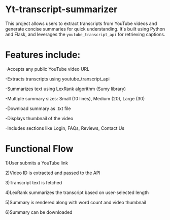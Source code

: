 # Yt-transcript-summarizer
This project allows users to extract transcripts from YouTube videos and generate concise summaries for quick understanding. It's built using Python and Flask, and leverages the `youtube_transcript_api` for retrieving captions.

# Features include:

-Accepts any public YouTube video URL

-Extracts transcripts using youtube_transcript_api

-Summarizes text using LexRank algorithm (Sumy library)

-Multiple summary sizes: Small (10 lines), Medium (20), Large (30)

-Download summary as .txt file

-Displays thumbnail of the video

-Includes sections like Login, FAQs, Reviews, Contact Us

# Functional Flow
1)User submits a YouTube link

2)Video ID is extracted and passed to the API

3)Transcript text is fetched

4)LexRank summarizes the transcript based on user-selected length

5)Summary is rendered along with word count and video thumbnail

6)Summary can be downloaded

  
